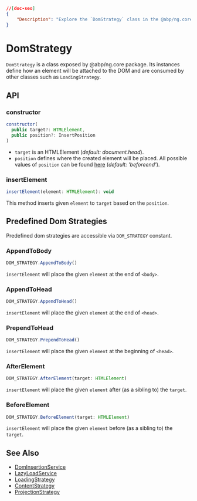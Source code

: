```json
//[doc-seo]
{
    "Description": "Explore the `DomStrategy` class in the @abp/ng.core package, which defines how elements attach to the DOM, enhancing your development workflow."
}
```

# DomStrategy

`DomStrategy` is a class exposed by @abp/ng.core package. Its instances define how an element will be attached to the DOM and are consumed by other classes such as `LoadingStrategy`.


## API


### constructor

```js
constructor(
  public target?: HTMLElement,
  public position?: InsertPosition
)
```

- `target` is an HTMLElement (_default: document.head_).
- `position` defines where the created element will be placed. All possible values of `position` can be found [here](https://developer.mozilla.org/en-US/docs/Web/API/Element/insertAdjacentElement) (_default: 'beforeend'_).


### insertElement

```js
insertElement(element: HTMLElement): void
```

This method inserts given `element` to `target` based on the `position`.



## Predefined Dom Strategies

Predefined dom strategies are accessible via `DOM_STRATEGY` constant.


### AppendToBody

```js
DOM_STRATEGY.AppendToBody()
```

`insertElement` will place the given `element` at the end of `<body>`.


### AppendToHead

```js
DOM_STRATEGY.AppendToHead()
```

`insertElement` will place the given `element` at the end of `<head>`.


### PrependToHead

```js
DOM_STRATEGY.PrependToHead()
```

`insertElement` will place the given `element` at the beginning of `<head>`.


### AfterElement

```js
DOM_STRATEGY.AfterElement(target: HTMLElement)
```

`insertElement` will place the given `element` after (as a sibling to) the `target`.


### BeforeElement

```js
DOM_STRATEGY.BeforeElement(target: HTMLElement)
```

`insertElement` will place the given `element` before (as a sibling to) the `target`.




## See Also

- [DomInsertionService](./dom-insertion-service.md)
- [LazyLoadService](./lazy-load-service.md)
- [LoadingStrategy](./loading-strategy.md)
- [ContentStrategy](./content-strategy.md)
- [ProjectionStrategy](./projection-strategy.md)
